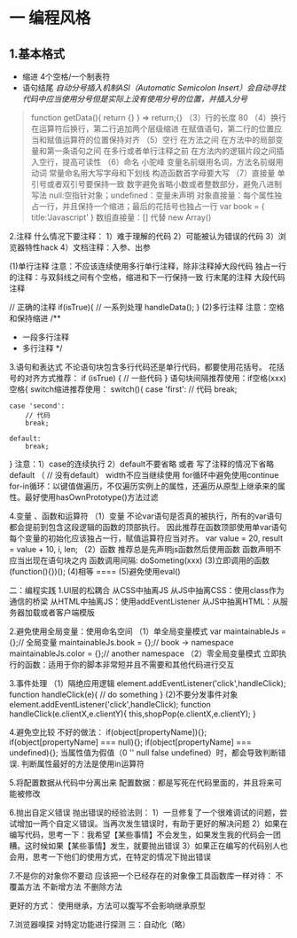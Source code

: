 一 编程风格
============

1.基本格式
----------

- 缩进 4个空格/一个制表符
- 语句结尾
*自动分号插入机制ASI（Automatic Semicolon Insert）会自动寻找代码中应当使用分号但是实际上没有使用分号的位置，并插入分号*
 >  function getData(){
 >       return
 >    {}
 >  }
 >  => return;{}
（3）行的长度  80
（4）换行 
在运算符后换行，第二行追加两个层级缩进
在赋值语句，第二行的位置应当和赋值运算符的位置保持对齐
（5）空行
在方法之间
在方法中的局部变量和第一条语句之间
在多行或者单行注释之前
在方法内的逻辑片段之间插入空行，提高可读性
（6）命名
小驼峰
变量名前缀用名词，方法名前缀用动词
常量命名用大写字母和下划线
构造函数首字母要大写
（7）直接量
单引号或者双引号要保持一致
数字避免省略小数或者整数部分，避免八进制写法
null:空指针对象；undefined：变量未声明
对象直接量：每个属性独占一行，并且保持一个缩进；最后的花括号也独占一行
var book = {
        title:'Javascript'
}
数组直接量：[] 代替 new Array()
 
2.注释
什么情况下要注释：
1）难于理解的代码
2）可能被认为错误的代码
3）浏览器特性hack
4）文档注释：入参、出参
 
(1)单行注释 
注意：不应该连续使用多行单行注释，除非注释掉大段代码
独占一行的注释：与双斜线之间有个空格，缩进和下一行保持一致
行末尾的注释
大段代码注释
 
// 正确的注释
if(isTrue){
        // 一系列处理
    handleData();
}
(2)多行注释
注意：空格和保持缩进
/**
* 一段多行注释
* 多行注释
*/
 
3.语句和表达式
不论语句块包含多行代码还是单行代码，都要使用花括号。
花括号的对齐方式推荐：
if (isTrue) {
        // 一些代码
}
语句块间隔推荐使用：if空格(xxx)空格{
switch缩进推荐使用：
switch(){
        case 'first':
        // 代码
        break;
        
    case 'second':
        // 代码
        break;
        
    default:
        break;
}
注意：1）case的连续执行
        2）default不要省略 或者 写了注释的情况下省略default （ // 没有default）
width不应当继续使用
for循环中避免使用continue
for-in循环：以键值做遍历，不仅遍历实例上的属性，还遍历从原型上继承来的属性。最好使用hasOwnPrototype()方法过滤
 
4.变量 、函数和运算符
（1）变量
不论var语句是否真的被执行，所有的var语句都会提前到包含这段逻辑的函数的顶部执行。
因此推荐在函数顶部使用单var语句
每个变量的初始化应该独占一行，赋值运算符应当对齐。
var value = 20,
        result = value + 10,
    i,
    len;
（2）函数
推荐总是先声明js函数然后使用函数
函数声明不应当出现在语句块之内
函数调用间隔: doSometing(xxx)
(3)立即调用的函数
(function(){})();
(4)相等 ====
(5)避免使用eval()
 
二：编程实践
1.UI层的松耦合
从CSS中抽离JS
从JS中抽离CSS：使用class作为通信的桥梁
从HTML中抽离JS：使用addEventListener
从JS中抽离HTML：从服务器加载或者客户端模版
 
2.避免使用全局变量：使用命名空间
（1）单全局变量模式
var maintainableJs = {};// 全局变量
maintainableJs.book = {};// book -> namespace
maintainableJs.color = {};//  another namespace
（2）零全局变量模式
立即执行的函数：适用于你的脚本非常短并且不需要和其他代码进行交互
 
3.事件处理
（1）隔绝应用逻辑
element.addEventListener('click',handleClick);
function handleClick(e){
        // do something
}
(2)不要分发事件对象
element.addEventListener('click',handleClick);
function handleClick(e.clientX,e.clientY){
        this,shopPop(e.clientX,e.clientY);
}
 
4.避免空比较
不好的做法：
if(object[propertyName]){};
if(object[propertyName] === null){};
if(object[propertyName] === undefined){};
当属性值为假值（0 '' null false undefined）时，都会导致判断错误.
判断属性最好的方法是使用in运算符
 
5.将配置数据从代码中分离出来
配置数据：都是写死在代码里面的，并且将来可能被修改
 
6.抛出自定义错误
抛出错误的经验法则：
1）一旦修复了一个很难调试的问题，尝试增加一两个自定义错误。当再次发生错误时，有助于更好的解决问题
2）如果在编写代码，思考一下：我希望【某些事情】不会发生，如果发生我的代码会一团糟。这时候如果【某些事情】发生，就要抛出错误
3）如果正在编写的代码别人也会用，思考一下他们的使用方式，在特定的情况下抛出错误
 
7.不是你的对象你不要动
应该把一个已经存在的对象像工具函数库一样对待：
不覆盖方法
不新增方法
不删除方法
 
更好的方式：
使用继承，方法可以腹写不会影响继承原型
 
7.浏览器嗅探
对特定功能进行探测
三：自动化（略）